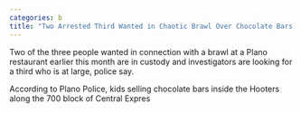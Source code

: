 ```yaml
---
categories: b
title: "Two Arrested Third Wanted in Chaotic Brawl Over Chocolate Bars at Hooters"
---
```


Two of the three people wanted in connection with a brawl at a Plano restaurant earlier this month are in custody and investigators are looking for a third who is at large, police say.



According to Plano Police, kids selling chocolate bars inside the Hooters along the 700 block of Central Expres